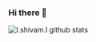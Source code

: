 ### Hi there 👋

<!--
**GodWin1100/GodWin1100** is a ✨ _special_ ✨ repository because its `README.md` (this file) appears on your GitHub profile.

Here are some ideas to get you started:

- 🔭 I’m currently working on ...
- 🌱 I’m currently learning ...
- 👯 I’m looking to collaborate on ...
- 🤔 I’m looking for help with ...
- 💬 Ask me about ...
- 📫 How to reach me: ...
- 😄 Pronouns: ...
- ⚡ Fun fact: ...
-->
![l._shivam_.l github stats](https://github-readme-stats.vercel.app/api?username=GodWin1100&show_icons=true&theme=tokyonight)

